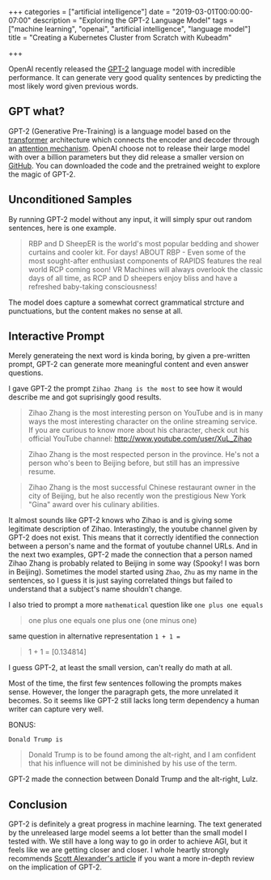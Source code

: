 +++
categories = ["artificial intelligence"]
date = "2019-03-01T00:00:00-07:00"
description =  "Exploring the GPT-2 Language Model"
tags = ["machine learning", "openai", "artificial intelligence", "language model"]
title = "Creating a Kubernetes Cluster from Scratch with Kubeadm"

+++

OpenAI recently released the [GPT-2](https://blog.openai.com/better-language-models/) language model with incredible performance. It can generate very good quality sentences by predicting the most likely word given previous words.
<!--more-->

## GPT what?

GPT-2 (Generative Pre-Training) is a language model based on the [transformer](https://arxiv.org/abs/1706.03762) architecture which connects the encoder and decoder through an [attention mechanism](https://medium.com/syncedreview/a-brief-overview-of-attention-mechanism-13c578ba9129). OpenAI choose not to release their large model with over a billion parameters but they did release a smaller version on [GitHub](https://github.com/openai/gpt-2). You can downloaded the code and the pretrained weight to explore the magic of GPT-2.

## Unconditioned Samples

By running GPT-2 model without any input, it will simply spur out random sentences, here is one example.

> RBP and D SheepER is the world's most popular bedding and shower curtains and cooler kit. For days! ABOUT RBP - Even some of the most sought-after enthusiast components of RAPIDS features the real world RCP coming soon! VR Machines will always overlook the classic days of all time, as RCP and D sheepers enjoy bliss and have a refreshed baby-taking consciousness!

The model does capture a somewhat correct grammatical strcture and punctuations, but the content makes no sense at all.

## Interactive Prompt

Merely generateing the next word is kinda boring, by given a pre-written prompt, GPT-2 can generate more meaningful content and even answer questions.

I gave GPT-2 the prompt `Zihao Zhang is the most` to see how it would describe me and got suprisingly good results.
> Zihao Zhang is the most interesting person on YouTube and is in many ways the most interesting character on the online streaming service. If you are curious to know more about his character, check out his official YouTube channel: http://www.youtube.com/user/XuL_Zihao

> Zihao Zhang is the most respected person in the province. He's not a person who's been to Beijing before, but still has an impressive resume.

> Zihao Zhang is the most successful Chinese restaurant owner in the city of Beijing, but he also recently won the prestigious New York "Gina" award over his culinary abilities.

It almost sounds like GPT-2 knows who Zihao is and is giving some legitimate description of Zihao. Interastingly, the youtube channel given by GPT-2 does not exist. This means that it correctly identified the connection between a person's name and the format of youtube channel URLs. And in the next two examples, GPT-2 made the connection that a person named Zihao Zhang is probably related to Beijing in some way (Spooky! I was born in Beijing). Sometimes the model started using `Zhao`, `Zhu` as my name in the sentences, so I guess it is just saying correlated things but failed to understand that a subject's name shouldn't change.

I also tried to prompt a more `mathematical` question like `one plus one equals`
>one plus one equals one plus one (one minus one)

same question in alternative representation `1 + 1 =`

>1 + 1 = [0.134814]

I guess GPT-2, at least the small version, can't really do math at all.

Most of the time, the first few sentences following the prompts makes sense. However, the longer the paragraph gets, the more unrelated it becomes. So it seems like GPT-2 still lacks long term dependency a human writer can capture very well.

BONUS:

`Donald Trump is`
> Donald Trump is to be found among the alt-right, and I am confident that his influence will not be diminished by his use of the term.

GPT-2 made the connection between Donald Trump and the alt-right, Lulz.

## Conclusion

GPT-2 is definitely a great progress in machine learning. The text generated by the unreleased large model seems a lot better than the small model I tested with. We still have a long way to go in order to achieve AGI, but it feels like we are getting closer and closer. I whole heartly strongly recommends [Scott Alexander's article](https://slatestarcodex.com/2019/02/19/gpt-2-as-step-toward-general-intelligence/) if you want a more in-depth review on the implication of GPT-2.

